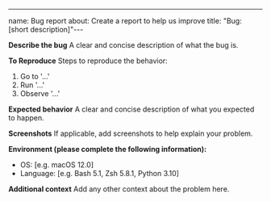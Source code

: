 ---

name: Bug report
about: Create a report to help us improve
title: "Bug: \[short description]"---

**Describe the bug**
A clear and concise description of what the bug is.

**To Reproduce**
Steps to reproduce the behavior:

1. Go to '...'
2. Run '...'
3. Observe '...'

**Expected behavior**
A clear and concise description of what you expected to happen.

**Screenshots**
If applicable, add screenshots to help explain your problem.

**Environment (please complete the following information):**

* OS: \[e.g. macOS 12.0]
* Language: \[e.g. Bash 5.1, Zsh 5.8.1, Python 3.10]

**Additional context**
Add any other context about the problem here.
